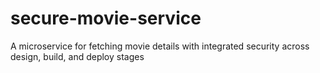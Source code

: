 # secure-movie-service
A microservice for fetching movie details with integrated security across design, build, and deploy stages
